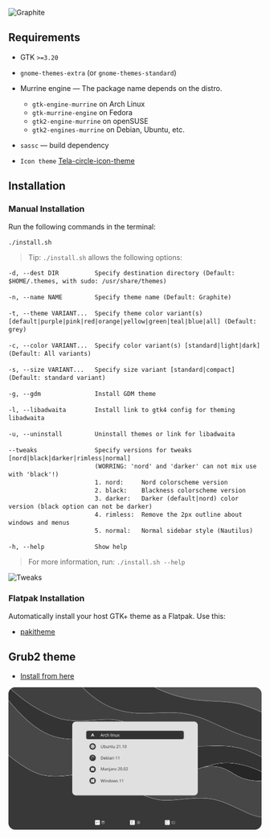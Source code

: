 ![Graphite](preview.png?raw=true)

## Requirements

- GTK `>=3.20`
- `gnome-themes-extra` (or `gnome-themes-standard`)
- Murrine engine — The package name depends on the distro.
  - `gtk-engine-murrine` on Arch Linux
  - `gtk-murrine-engine` on Fedora
  - `gtk2-engine-murrine` on openSUSE
  - `gtk2-engines-murrine` on Debian, Ubuntu, etc.
- `sassc` — build dependency

- `Icon theme` [Tela-circle-icon-theme](https://github.com/vinceliuice/Tela-circle-icon-theme)

## Installation

### Manual Installation

Run the following commands in the terminal:

```sh
./install.sh
```

> Tip: `./install.sh` allows the following options:

```
-d, --dest DIR          Specify destination directory (Default: $HOME/.themes, with sudo: /usr/share/themes)

-n, --name NAME         Specify theme name (Default: Graphite)

-t, --theme VARIANT...  Specify theme color variant(s) [default|purple|pink|red|orange|yellow|green|teal|blue|all] (Default: grey)

-c, --color VARIANT...  Specify color variant(s) [standard|light|dark] (Default: All variants)

-s, --size VARIANT...   Specify size variant [standard|compact] (Default: standard variant)

-g, --gdm               Install GDM theme

-l, --libadwaita        Install link to gtk4 config for theming libadwaita

-u, --uninstall         Uninstall themes or link for libadwaita

--tweaks                Specify versions for tweaks [nord|black|darker|rimless|normal]
                        (WORRING: 'nord' and 'darker' can not mix use with 'black'!)
                        1. nord:     Nord colorscheme version
                        2. black:    Blackness colorscheme version
                        3. darker:   Darker (default|nord) color version (black option can not be darker)
                        4. rimless:  Remove the 2px outline about windows and menus
                        5. normal:   Normal sidebar style (Nautilus)

-h, --help              Show help
```

> For more information, run: `./install.sh --help`

![Tweaks](tweaks.png?raw=true)

### Flatpak Installation

Automatically install your host GTK+ theme as a Flatpak. Use this:

- [pakitheme](https://github.com/refi64/pakitheme)

## Grub2 theme

- [Install from here](other/grub2)

![grub2](other/grub2/preview.svg?raw=true)
